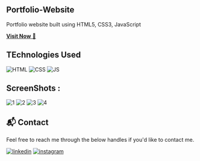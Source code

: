 ## Portfolio-Website
Portfolio website built using HTML5, CSS3, JavaScript

<a href="https://ashhdubey.netlify.app/">**Visit Now** 🚀</a>


##  TEchnologies Used
![HTML](https://img.shields.io/badge/html5%20-%23E34F26.svg?&style=for-the-badge&logo=html5&logoColor=white)
![CSS](https://img.shields.io/badge/css3%20-%231572B6.svg?&style=for-the-badge&logo=css3&logoColor=white)
![JS](https://img.shields.io/badge/javascript%20-%23323330.svg?&style=for-the-badge&logo=javascript&logoColor=%23F7DF1E)


##  ScreenShots :

![1](https://github.com/user-attachments/assets/5be1a8b5-d3e3-4ba3-a22b-29278de22c83)
![2](https://github.com/user-attachments/assets/394a6606-825a-4c2d-97f6-f1f85b41e259)
![3](https://github.com/user-attachments/assets/42fe1bac-d72c-456e-9de1-fe0c20b42c56)
![4](https://github.com/user-attachments/assets/8fe82987-6b67-4361-af66-cd3e7fcd62b1)


<h2>📬 Contact</h2>

Feel free to reach me through the below handles if you'd like to contact me.

[![linkedin](https://img.shields.io/badge/LinkedIn-0077B5?style=for-the-badge&logo=linkedin&logoColor=white)](https://www.linkedin.com/in/ashhdubey)
[![instagram](https://img.shields.io/badge/Instagram-E4405F?style=for-the-badge&logo=instagram&logoColor=white)](https://www.instagram.com/ashhdubey)
